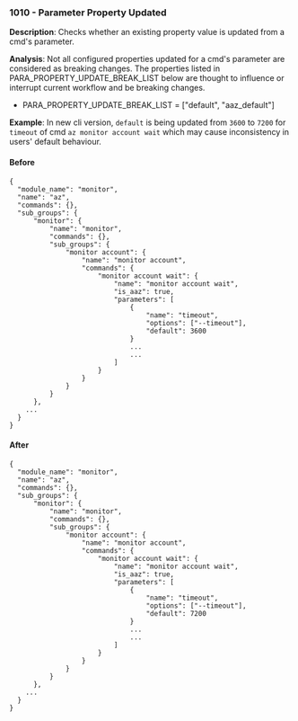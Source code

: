 ### 1010 - Parameter Property Updated

**Description**: Checks whether an existing property value is updated from a cmd's parameter. 

**Analysis**: Not all configured properties updated for a cmd's parameter are considered as breaking changes. The properties listed in PARA_PROPERTY_UPDATE_BREAK_LIST below are thought to influence or interrupt current workflow and be breaking changes. 
* PARA_PROPERTY_UPDATE_BREAK_LIST = ["default", "aaz_default"]

**Example**: In new cli version, `default` is being updated from `3600` to `7200` for `timeout` of cmd `az monitor account wait` which may cause inconsistency in users' default behaviour.

#### Before
```json5
{
  "module_name": "monitor",
  "name": "az",
  "commands": {},
  "sub_groups": {
      "monitor": {
          "name": "monitor",
          "commands": {},
          "sub_groups": {
              "monitor account": {
                  "name": "monitor account",
                  "commands": {
                      "monitor account wait": {
                          "name": "monitor account wait",
                          "is_aaz": true,
                          "parameters": [
                              {
                                  "name": "timeout",
                                  "options": ["--timeout"],
                                  "default": 3600
                              }
                              ...
                              ...
                          ]
                      }
                  }
              }
          }
      },
    ...
  }
}
```

#### After
```json5
{
  "module_name": "monitor",
  "name": "az",
  "commands": {},
  "sub_groups": {
      "monitor": {
          "name": "monitor",
          "commands": {},
          "sub_groups": {
              "monitor account": {
                  "name": "monitor account",
                  "commands": {
                      "monitor account wait": {
                          "name": "monitor account wait",
                          "is_aaz": true,
                          "parameters": [
                              {
                                  "name": "timeout",
                                  "options": ["--timeout"],
                                  "default": 7200
                              }
                              ...
                              ...
                          ]
                      }
                  }
              }
          }
      },
    ...
  }
}
```